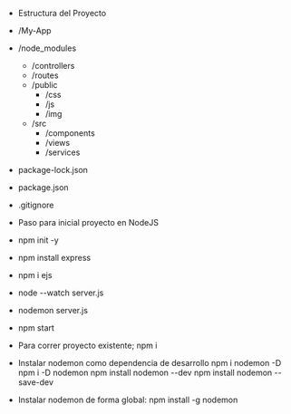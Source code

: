 
- Estructura del Proyecto

- /My-App
- /node_modules
  - /controllers
  - /routes
  - /public
      - /css
      - /js
      - /img
  - /src
    - /components
    - /views
    - /services
  
- package-lock.json
- package.json
- .gitignore

- Paso para inicial proyecto en NodeJS
- npm init -y
- npm install express
- npm i ejs


- node --watch server.js
- nodemon server.js
- npm start

- Para correr proyecto existente;
  npm i

- Instalar nodemon como dependencia de desarrollo
    npm i nodemon -D
    npm i -D nodemon
    npm install nodemon --dev
    npm install nodemon --save-dev
    
- Instalar nodemon de forma global:
    npm install -g nodemon
